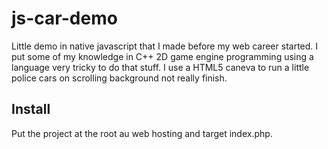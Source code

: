 # js-car-demo
Little demo in native javascript that I made before my web career started. I put some of my knowledge in C++ 2D game engine programming using a language very tricky to do that stuff. I use a HTML5 caneva to run a little police cars on scrolling background not really finish.

## Install

Put the project at the root au web hosting and target index.php.
